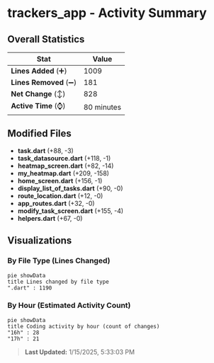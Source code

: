 # trackers_app - Activity Summary 

## Overall Statistics

| Stat                   | Value                                                             |
| ---------------------- | ----------------------------------------------------------------- |
| **Lines Added** (➕)   | 1009                                          |
| **Lines Removed** (➖) | 181                                        |
| **Net Change** (↕)    | 828                |
| **Active Time** (⌚)   | 80 minutes |


## Modified Files
- **task.dart** (+88, -3)
- **task_datasource.dart** (+118, -1)
- **heatmap_screen.dart** (+82, -14)
- **my_heatmap.dart** (+209, -158)
- **home_screen.dart** (+156, -1)
- **display_list_of_tasks.dart** (+90, -0)
- **route_location.dart** (+12, -0)
- **app_routes.dart** (+32, -0)
- **modify_task_screen.dart** (+155, -4)
- **helpers.dart** (+67, -0)

## Visualizations

### By File Type (Lines Changed)

```mermaid
pie showData
title Lines changed by file type
".dart" : 1190
```

### By Hour (Estimated Activity Count)

```mermaid
pie showData
title Coding activity by hour (count of changes)
"16h" : 28
"17h" : 21
```


> **Last Updated:** 1/15/2025, 5:33:03 PM